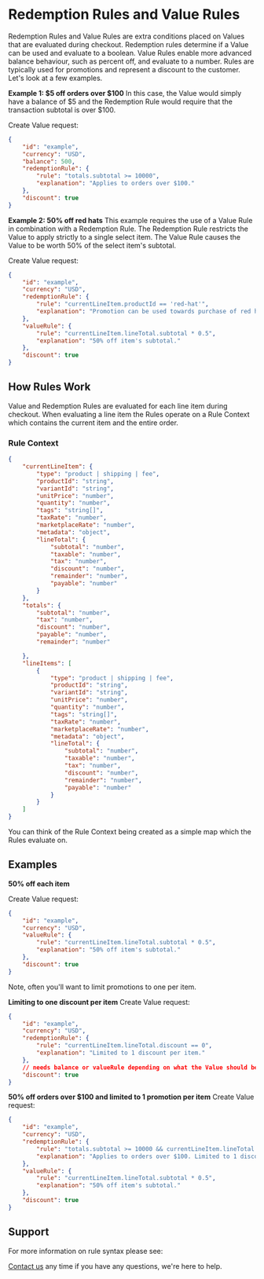 # Redemption Rules and Value Rules
Redemption Rules and Value Rules are extra conditions placed on Values that are evaluated during checkout. Redemption rules determine if a Value can be used and evaluate to a boolean. Value Rules enable more advanced balance behaviour, such as percent off, and evaluate to a number. Rules are typically used for promotions and represent a discount to the customer. Let's look at a few examples.  

**Example 1: $5 off orders over $100** 
In this case, the Value would simply have a balance of $5 and the Redemption Rule would require that the transaction subtotal is over $100.

Create Value request:
```json
{
    "id": "example",
    "currency": "USD",
    "balance": 500,
    "redemptionRule": {
        "rule": "totals.subtotal >= 10000",
        "explanation": "Applies to orders over $100."
    },
    "discount": true
}
```

**Example 2: 50% off red hats**
This example requires the use of a Value Rule in combination with a Redemption Rule. The Redemption Rule restricts the Value to apply strictly to a single select item. The Value Rule causes the Value to be worth 50% of the select item's subtotal.

Create Value request:
```json
{
    "id": "example",
    "currency": "USD",
    "redemptionRule": {
        "rule": "currentLineItem.productId == 'red-hat'",
        "explanation": "Promotion can be used towards purchase of red hats."
    },
    "valueRule": {
        "rule": "currentLineItem.lineTotal.subtotal * 0.5",
        "explanation": "50% off item's subtotal."
    },
    "discount": true
}
```

## How Rules Work
Value and Redemption Rules are evaluated for each line item during checkout. When evaluating a line item the Rules operate on a Rule Context which contains the current item and the entire order.

### Rule Context 
```json
{
    "currentLineItem": {
        "type": "product | shipping | fee",
        "productId": "string",
        "variantId": "string",
        "unitPrice": "number",
        "quantity": "number",
        "tags": "string[]",
        "taxRate": "number",
        "marketplaceRate": "number",
        "metadata": "object",
        "lineTotal": {
            "subtotal": "number",
            "taxable": "number",
            "tax": "number",
            "discount": "number",
            "remainder": "number",
            "payable": "number"
        }
    }, 
    "totals": {
        "subtotal": "number",
        "tax": "number",
        "discount": "number",
        "payable": "number",
        "remainder": "number"

    }, 
    "lineItems": [
        {
            "type": "product | shipping | fee",
            "productId": "string",
            "variantId": "string",
            "unitPrice": "number",
            "quantity": "number",
            "tags": "string[]",
            "taxRate": "number",
            "marketplaceRate": "number",
            "metadata": "object",
            "lineTotal": {
                "subtotal": "number",
                "taxable": "number",
                "tax": "number",
                "discount": "number",
                "remainder": "number",
                "payable": "number"
            }
        }
    ]
}
```

You can think of the Rule Context being created as a simple map which the Rules evaluate on. 

## Examples
**50% off each item**

Create Value request:
```json
{
    "id": "example",
    "currency": "USD",
    "valueRule": {
        "rule": "currentLineItem.lineTotal.subtotal * 0.5",
        "explanation": "50% off item's subtotal."
    },
    "discount": true
}
```
Note, often you'll want to limit promotions to one per item.

**Limiting to one discount per item**
Create Value request:
```json
{
    "id": "example",
    "currency": "USD",
    "redemptionRule": {
        "rule": "currentLineItem.lineTotal.discount == 0",
        "explanation": "Limited to 1 discount per item."
    },
    // needs balance or valueRule depending on what the Value should be worth
    "discount": true
}
```

**50% off orders over $100 and limited to 1 promotion per item**
Create Value request:
```json
{
    "id": "example",
    "currency": "USD",
    "redemptionRule": {
        "rule": "totals.subtotal >= 10000 && currentLineItem.lineTotal.discount == 0",
        "explanation": "Applies to orders over $100. Limited to 1 discount per item."
    },
    "valueRule": {
        "rule": "currentLineItem.lineTotal.subtotal * 0.5",
        "explanation": "50% off item's subtotal."
    },
    "discount": true
}
```

## Support
For more information on rule syntax please see: 

[Contact us](mailto:hello@lightrail.com) any time if you have any questions, we're here to help. 